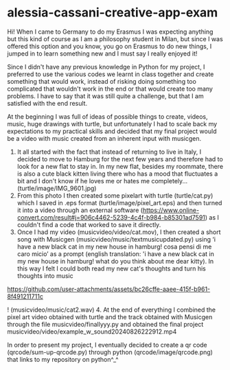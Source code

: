 # alessia-cassani-creative-app-exam

Hi!
When I came to Germany to do my Erasmus I was expecting anything but this kind of course as I am a philosophy student in Milan, but since I was offered this option and you know, you go on Erasmus to do new things, I jumped in to learn something new and I must say I really enjoyed it!

Since I didn't have any previous knowledge in Python for my project, I preferred to use the various codes we learnt in class together and create something that would work, instead of risking doing something too complicated that wouldn't work in the end or that would create too many problems. I have to say that it was still quite a challenge, but that I am satisfied with the end result.

At the beginning I was full of ideas of possible things to create, videos, music, huge drawings with turtle, but unfortunately I had to scale back my expectations to my practical skills and decided that my final project would be a video with music created from an inherent input with musicgen.

1. It all started with the fact that instead of returning to live in Italy, I decided to move to Hamburg for the next few years and therefore had to look for a new flat to stay in. In my new flat, besides my roommate, there is also a cute black kitten living there who has a mood that fluctuates a bit and I don't know if he loves me or hates me completely... (turtle/image/IMG_9601.jpg)
2. From this photo I then created some pixelart with turtle (turtle/cat.py) which I saved in .eps format (turtle/image/pixel_art.eps) and then turned it into a video through an external software (https://www.online-convert.com/result#j=906c4462-5239-4c4f-b984-b85301ad7591) as I couldn't find a code that worked to save it directly. 
3. Once I had my video (musicvideo/video/cat.mov), I then created a short song with Musicgen (musicvideo/music/textmusicupdated.py) using ‘i have a new black cat in my new house in hamburg! cosa pensi di me caro micio’ as a prompt (english translation: 'i have a new black cat in my new house in hamburg! what do you think about me dear kitty). In this way I felt I could both read my new cat's thoughts and turn his thoughts into music

https://github.com/user-attachments/assets/bc26cffe-aaee-415f-b961-8f491211711c

! (musicvideo/music/cat2.wav)
4. At the end of everything I combined the pixel art video obtained with turtle and the track obtained with Musicgen through the file musicvideo/finallyyy.py and obtained the final project musicvideo/video/example_w_sound20240826222912.mp4

In order to present my project, I eventually decided to create a qr code (qrcode/sum-up-qrcode.py) through python (qrcode/image/qrcode.png) that links to my repository on python^_^
